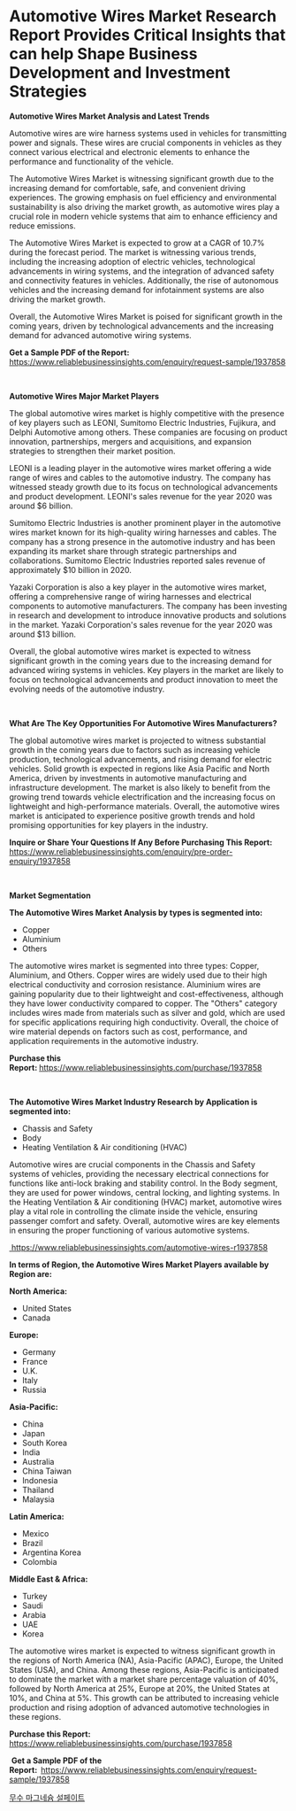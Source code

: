 <p><h1>Automotive Wires Market Research Report Provides Critical Insights that can help Shape Business Development and Investment Strategies</h1></p><p><strong>Automotive Wires Market Analysis and Latest Trends</strong></p>
<p><p>Automotive wires are wire harness systems used in vehicles for transmitting power and signals. These wires are crucial components in vehicles as they connect various electrical and electronic elements to enhance the performance and functionality of the vehicle.</p><p>The Automotive Wires Market is witnessing significant growth due to the increasing demand for comfortable, safe, and convenient driving experiences. The growing emphasis on fuel efficiency and environmental sustainability is also driving the market growth, as automotive wires play a crucial role in modern vehicle systems that aim to enhance efficiency and reduce emissions.</p><p>The Automotive Wires Market is expected to grow at a CAGR of 10.7% during the forecast period. The market is witnessing various trends, including the increasing adoption of electric vehicles, technological advancements in wiring systems, and the integration of advanced safety and connectivity features in vehicles. Additionally, the rise of autonomous vehicles and the increasing demand for infotainment systems are also driving the market growth.</p><p>Overall, the Automotive Wires Market is poised for significant growth in the coming years, driven by technological advancements and the increasing demand for advanced automotive wiring systems.</p></p>
<p><strong>Get a Sample PDF of the Report:&nbsp;</strong> <a href="https://www.reliablebusinessinsights.com/enquiry/request-sample/1937858">https://www.reliablebusinessinsights.com/enquiry/request-sample/1937858</a></p>
<p>&nbsp;</p>
<p><strong>Automotive Wires Major Market Players</strong></p>
<p><p>The global automotive wires market is highly competitive with the presence of key players such as LEONI, Sumitomo Electric Industries, Fujikura, and Delphi Automotive among others. These companies are focusing on product innovation, partnerships, mergers and acquisitions, and expansion strategies to strengthen their market position. </p><p>LEONI is a leading player in the automotive wires market offering a wide range of wires and cables to the automotive industry. The company has witnessed steady growth due to its focus on technological advancements and product development. LEONI's sales revenue for the year 2020 was around $6 billion.</p><p>Sumitomo Electric Industries is another prominent player in the automotive wires market known for its high-quality wiring harnesses and cables. The company has a strong presence in the automotive industry and has been expanding its market share through strategic partnerships and collaborations. Sumitomo Electric Industries reported sales revenue of approximately $10 billion in 2020.</p><p>Yazaki Corporation is also a key player in the automotive wires market, offering a comprehensive range of wiring harnesses and electrical components to automotive manufacturers. The company has been investing in research and development to introduce innovative products and solutions in the market. Yazaki Corporation's sales revenue for the year 2020 was around $13 billion.</p><p>Overall, the global automotive wires market is expected to witness significant growth in the coming years due to the increasing demand for advanced wiring systems in vehicles. Key players in the market are likely to focus on technological advancements and product innovation to meet the evolving needs of the automotive industry.</p></p>
<p>&nbsp;</p>
<p><strong>What Are The Key Opportunities For Automotive Wires Manufacturers?</strong></p>
<p><p>The global automotive wires market is projected to witness substantial growth in the coming years due to factors such as increasing vehicle production, technological advancements, and rising demand for electric vehicles. Solid growth is expected in regions like Asia Pacific and North America, driven by investments in automotive manufacturing and infrastructure development. The market is also likely to benefit from the growing trend towards vehicle electrification and the increasing focus on lightweight and high-performance materials. Overall, the automotive wires market is anticipated to experience positive growth trends and hold promising opportunities for key players in the industry.</p></p>
<p><strong>Inquire or Share Your Questions If Any Before Purchasing This Report:</strong> <a href="https://www.reliablebusinessinsights.com/enquiry/pre-order-enquiry/1937858">https://www.reliablebusinessinsights.com/enquiry/pre-order-enquiry/1937858</a></p>
<p>&nbsp;</p>
<p><strong>Market Segmentation</strong></p>
<p><strong>The Automotive Wires Market Analysis by types is segmented into:</strong></p>
<p><ul><li>Copper</li><li>Aluminium</li><li>Others</li></ul></p>
<p><p>The automotive wires market is segmented into three types: Copper, Aluminium, and Others. Copper wires are widely used due to their high electrical conductivity and corrosion resistance. Aluminium wires are gaining popularity due to their lightweight and cost-effectiveness, although they have lower conductivity compared to copper. The "Others" category includes wires made from materials such as silver and gold, which are used for specific applications requiring high conductivity. Overall, the choice of wire material depends on factors such as cost, performance, and application requirements in the automotive industry.</p></p>
<p><strong>Purchase this Report:&nbsp;</strong><a href="https://www.reliablebusinessinsights.com/purchase/1937858">https://www.reliablebusinessinsights.com/purchase/1937858</a></p>
<p>&nbsp;</p>
<p><strong>The Automotive Wires Market Industry Research by Application is segmented into:</strong></p>
<p><ul><li>Chassis and Safety</li><li>Body</li><li>Heating Ventilation & Air conditioning (HVAC)</li></ul></p>
<p><p>Automotive wires are crucial components in the Chassis and Safety systems of vehicles, providing the necessary electrical connections for functions like anti-lock braking and stability control. In the Body segment, they are used for power windows, central locking, and lighting systems. In the Heating Ventilation & Air conditioning (HVAC) market, automotive wires play a vital role in controlling the climate inside the vehicle, ensuring passenger comfort and safety. Overall, automotive wires are key elements in ensuring the proper functioning of various automotive systems.</p></p>
<p><a href="https://www.reliablebusinessinsights.com/automotive-wires-r1937858">&nbsp;https://www.reliablebusinessinsights.com/automotive-wires-r1937858</a></p>
<p><strong>In terms of Region, the Automotive Wires Market Players available by Region are:</strong></p>
<p>
    <p> <strong> North America: </strong>
        <ul>
            <li>United States</li>
            <li>Canada</li>
        </ul>
        </p> 
    <p> <strong> Europe: </strong>
        <ul>
            <li>Germany</li>
            <li>France</li>
            <li>U.K.</li>
            <li>Italy</li>
            <li>Russia</li>
        </ul>
        </p> 
    <p> <strong> Asia-Pacific: </strong>
        <ul>
            <li>China</li>
            <li>Japan</li>
            <li>South Korea</li>
            <li>India</li>
            <li>Australia</li>
            <li>China Taiwan</li>
            <li>Indonesia</li>
            <li>Thailand</li>
            <li>Malaysia</li>
        </ul>
        </p> 
    <p> <strong> Latin America: </strong>
        <ul>
            <li>Mexico</li>
            <li>Brazil</li>
            <li>Argentina Korea</li>
            <li>Colombia</li>
        </ul>
        </p> 
    <p> <strong> Middle East & Africa: </strong>
        <ul>
            <li>Turkey</li>
            <li>Saudi</li>
            <li>Arabia</li>
            <li>UAE</li>
            <li>Korea</li>
        </ul>
    </p>
    </p>
<p><p>The automotive wires market is expected to witness significant growth in the regions of North America (NA), Asia-Pacific (APAC), Europe, the United States (USA), and China. Among these regions, Asia-Pacific is anticipated to dominate the market with a market share percentage valuation of 40%, followed by North America at 25%, Europe at 20%, the United States at 10%, and China at 5%. This growth can be attributed to increasing vehicle production and rising adoption of advanced automotive technologies in these regions.</p></p>
<p><strong>Purchase this Report: </strong><a href="https://www.reliablebusinessinsights.com/purchase/1937858">https://www.reliablebusinessinsights.com/purchase/1937858</a></p>
<p>&nbsp;<strong>Get a Sample PDF of the Report:&nbsp;&nbsp;</strong><a href="https://www.reliablebusinessinsights.com/enquiry/request-sample/1937858">https://www.reliablebusinessinsights.com/enquiry/request-sample/1937858</a></p>
<p><strong></strong></p>
<p><p><a href="https://medium.com/@frankfurter67567/%EB%AC%B4%EC%88%98-%ED%99%A9%EC%82%B0-%EB%A7%88%EA%B7%B8%EB%84%A4%EC%8A%98-%EC%8B%9C%EC%9E%A5%EC%9D%98-%EC%8B%AC%EC%B8%B5%EC%9D%84-%ED%83%90%EC%83%89%ED%95%98%EB%8B%A4-%EC%B6%94%EC%84%B8-%EC%8B%9C%EC%9E%A5-%EC%84%B8%EB%B6%84%ED%99%94-%EB%B0%8F-%EA%B2%BD%EC%9F%81-%EB%B6%84%EC%84%9D-e2b972f8b44c">무수 마그네슘 설페이트</a></p></p>